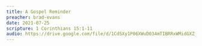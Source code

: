 ```yaml
---
title: A Gospel Reminder
preacher: brad-evans
date: 2021-07-25
scripture: 1 Corinthians 15:1-11
audio: https://drive.google.com/file/d/1CdSXy1P06XWuD034mTIBRRxWMidGXZ_Y/view
---
```

